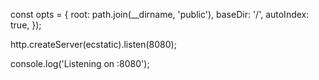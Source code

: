 const opts = {
  root: path.join(__dirname, 'public'),
  baseDir: '/',
  autoIndex: true,
});

http.createServer(ecstatic).listen(8080);

console.log('Listening on :8080');